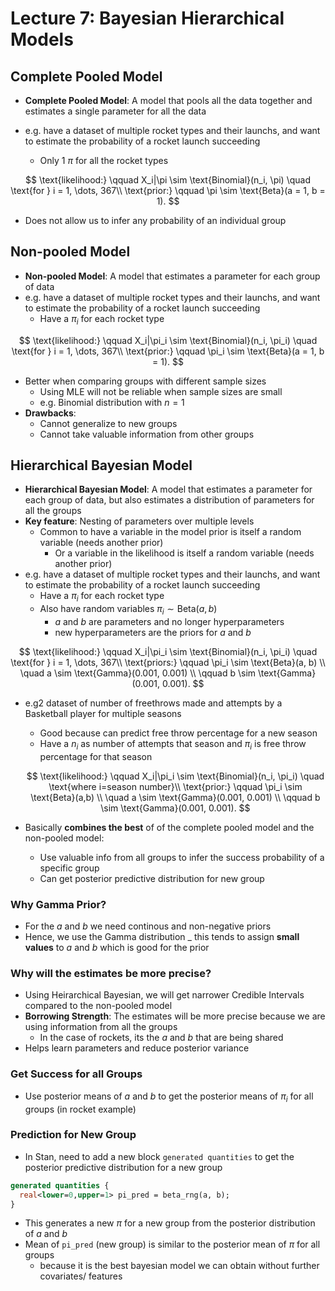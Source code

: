 # Lecture 7: Bayesian Hierarchical Models

## Complete Pooled Model

- **Complete Pooled Model**: A model that pools all the data together and estimates a single parameter for all the data
- e.g. have a dataset of multiple rocket types and their launchs, and want to estimate the probability of a rocket launch succeeding

  - Only 1 $\pi$ for all the rocket types

$$
\text{likelihood:} \qquad X_i|\pi \sim \text{Binomial}(n_i, \pi) \quad \text{for } i = 1, \dots, 367\\
\text{prior:} \qquad \pi \sim \text{Beta}(a = 1, b = 1).
$$

- Does not allow us to infer any probability of an individual group

## Non-pooled Model

- **Non-pooled Model**: A model that estimates a parameter for each group of data
- e.g. have a dataset of multiple rocket types and their launchs, and want to estimate the probability of a rocket launch succeeding
  - Have a $\pi_i$ for each rocket type

$$
\text{likelihood:} \qquad X_i|\pi_i \sim \text{Binomial}(n_i, \pi_i) \quad \text{for } i = 1, \dots, 367\\
\text{prior:} \qquad \pi_i \sim \text{Beta}(a = 1, b = 1).
$$

- Better when comparing groups with different sample sizes
  - Using MLE will not be reliable when sample sizes are small
  - e.g. Binomial distribution with $n=1$
- **Drawbacks**:
  - Cannot generalize to new groups
  - Cannot take valuable information from other groups

## Hierarchical Bayesian Model

- **Hierarchical Bayesian Model**: A model that estimates a parameter for each group of data, but also estimates a distribution of parameters for all the groups
- **Key feature**: Nesting of parameters over multiple levels
  - Common to have a variable in the model prior is itself a random variable (needs another prior)
    - Or a variable in the likelihood is itself a random variable (needs another prior)
- e.g. have a dataset of multiple rocket types and their launchs, and want to estimate the probability of a rocket launch succeeding
  - Have a $\pi_i$ for each rocket type
  - Also have random variables $\pi_i \sim \text{Beta}(a, b)$
    - $a$ and $b$ are parameters and no longer hyperparameters
    - new hyperparameters are the priors for $a$ and $b$

$$
\text{likelihood:} \qquad X_i|\pi_i \sim \text{Binomial}(n_i, \pi_i) \quad \text{for } i = 1, \dots, 367\\
\text{priors:} \qquad \pi_i \sim \text{Beta}(a, b) \\
\quad a \sim \text{Gamma}(0.001, 0.001) \\
\qquad b \sim \text{Gamma}(0.001, 0.001).
$$

- e.g2 dataset of number of freethrows made and attempts by a Basketball player for multiple seasons

  - Good because can predict free throw percentage for a new season
  - Have a $n_i$ as number of attempts that season and $\pi_i$ is free throw percentage for that season

  $$
  \text{likelihood:} \qquad X_i|\pi_i \sim \text{Binomial}(n_i, \pi_i) \quad \text{where i=season number}\\
  \text{prior:} \qquad \pi_i \sim \text{Beta}(a,b) \\
  \quad a \sim \text{Gamma}(0.001, 0.001) \\
  \qquad b \sim \text{Gamma}(0.001, 0.001).
  $$

- Basically **combines the best** of of the complete pooled model and the non-pooled model:
  - Use valuable info from all groups to infer the success probability of a specific group
  - Can get posterior predictive distribution for new group

### Why Gamma Prior?

- For the $a$ and $b$ we need continous and non-negative priors
- Hence, we use the Gamma distribution
  \_ this tends to assign **small values** to $a$ and $b$ which is good for the prior

### Why will the estimates be more precise?

- Using Heirarchical Bayesian, we will get narrower Credible Intervals compared to the non-pooled model
- **Borrowing Strength**: The estimates will be more precise because we are using information from all the groups
  - In the case of rockets, its the $a$ and $b$ that are being shared
- Helps learn parameters and reduce posterior variance

### Get Success for all Groups

- Use posterior means of $a$ and $b$ to get the posterior means of $\pi_i$ for all groups (in rocket example)

### Prediction for New Group

- In Stan, need to add a new block `generated quantities` to get the posterior predictive distribution for a new group

```stan
generated quantities {
  real<lower=0,upper=1> pi_pred = beta_rng(a, b);
}
```

- This generates a new $\pi$ for a new group from the posterior distribution of $a$ and $b$
- Mean of `pi_pred` (new group) is similar to the posterior mean of $\pi$ for all groups
  - because it is the best bayesian model we can obtain without further covariates/ features
